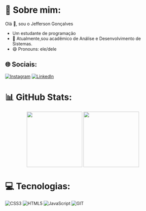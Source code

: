 # 💫 Sobre mim:
Olá 👋, sou o Jefferson Gonçalves
- Um estudante de programação
- 🌱 Atualmente,sou acadêmico de Análise e Desenvolvimento de Sistemas.
- 😄 Pronouns: ele/dele
## 🌐 Sociais:
[![Instagram](https://img.shields.io/badge/Instagram-E4405F?style=for-the-badge&logo=instagram&logoColor=white)](https://instagram.com/jeffbarbosa42)
[![LinkedIn](https://img.shields.io/badge/LinkedIn-0077B5?style=for-the-badge&logo=linkedin&logoColor=white)](https://www.linkedin.com/in/jefferson-gonçalves-b93313179/)

# 📊 GitHub Stats:
<div align="center">
   <img height="180em" src="https://github-readme-stats.vercel.app/api?username=jefferson-gbarbosa&show_icons=true&theme=tokyonight&include_all_commits=true&count_private=true" />
   <img height="180em" src="https://github-readme-stats.vercel.app/api/top-langs?username=jefferson-gbarbosa&layout=compact&langs_count=16&theme=tokyonight" />
</div> 

# 💻 Tecnologias:
![CSS3](https://img.shields.io/badge/css3-%231572B6.svg?style=flat&logo=css3&logoColor=white) ![HTML5](https://img.shields.io/badge/html5-%23E34F26.svg?style=flat&logo=html5&logoColor=white) ![JavaScript](https://img.shields.io/badge/javascript-%23323330.svg?style=flat&logo=javascript&logoColor=%23F7DF1E) ![GIT](https://img.shields.io/badge/Git-fc6d26?style=flat&logo=git&logoColor=white) 
  





